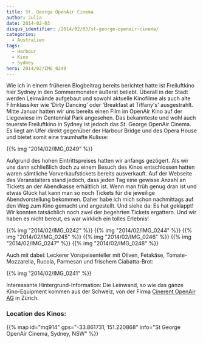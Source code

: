 ```yaml
---
title: St. George OpenAir Cinema
author: Julia
date: 2014-02-03
disqus_identifier: /2014/02/03/st-george-openair-cinema/
categories:
  - Australien
tags:
  - Harbour
  - Kino
  - Sydney
hero: 2014/02/IMG_0249
---
```


Wie ich in einem früheren Blogbeitrag bereits berichtet hatte ist Freiluftkino hier Sydney in den Sommermonaten äußerst beliebt.<!--more--> Überall in der Stadt
werden Leinwände aufgebaut und sowohl aktuelle Kinofilme als auch alte Filmklassiker wie 'Dirty Dancing' oder 'Breakfast at
Tiffany's' ausgestrahlt. Mitte Januar hatten wir uns bereits einen Film im OpenAir Kino auf der Liegewiese im Centennial Park angesehen.
Das bekannteste und wohl auch teuerste Freiluftkino in Sydney ist jedoch das St. George OpenAir Cinema. Es liegt am Ufer direkt gegenüber der Harbour
Bridge und des Opera House und bietet somit eine traumhafte Kulisse:

{{% img "2014/02/IMG_0249" %}}

Aufgrund des hohen Eintrittspreises hatten wir anfangs gezögert. Als wir uns dann schließlich doch zu einem Besuch des Kinos entschlossen hatten
waren sämtliche Vorverkaufstickets bereits ausverkauft. Auf der Webseite des Veranstalters stand jedoch, dass jeden Tag eine gewisse Anzahl an Tickets
an der Abendkasse erhältlich ist. Wenn man früh genug dran ist und etwas Glück hat kann man so noch Tickets für die jeweilige Abendvorstellung bekommen.
Daher habe ich mich schon nachmittags auf den Weg zum Kino gemacht und angestellt. Und siehe da: Es hat geklappt! Wir konnten tatsächlich noch zwei der
begehrten Tickets ergattern. Und wir haben es nicht bereut, es war wirklich ein tolles Erlebnis!

{{% img "2014/02/IMG_0242" %}}
{{% img "2014/02/IMG_0244" %}}
{{% img "2014/02/IMG_0245" %}}
{{% img "2014/02/IMG_0246" %}}
{{% img "2014/02/IMG_0247" %}}
{{% img "2014/02/IMG_0248" %}}

Auch mit dabei: Leckerer Vorspeisenteller mit Oliven, Fetakäse, Tomate-Mozzarella, Rucola, Parmesan und frischem Ciabatta-Brot:

{{% img "2014/02/IMG_0241" %}}

Interessante Hintergrund-Information: Die Leinwand, so wie das ganze Kino-Equipment kommen aus der Schweiz, von der Firma
[Cinerent OpenAir AG](http://new.cinerent.com/uber-uns/) in Zürich.

### Location des Kinos:

{{% map id="mq914" gps="-33.861731, 151.220868" info="St George OpenAir Cinema, Sydney, NSW" %}}